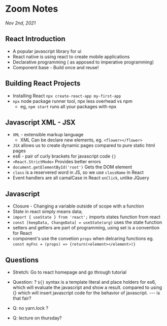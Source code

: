 # Zoom Notes
*Nov 2nd, 2021* 
## React Introduction
  * A popular javascript library for ui
  * React native is using react to create mobile applications
  * Declarative programming ( as apposed to imperative programming)
  * Component base - Build once and reuse!

## Building React Projects
  * Installing React `npx create-react-app my-first-app`
  * `npx` node package runner tool, npx less overhead vs npm
    * eg, `npm start` runs all your packages with npx

## Javascript XML - JSX
  * `XML` - extensible markup language
    * XML Can be declare new elements, eg. `<flower></flower>`
  * `JSX` allows us to create dynamic pages compared to pure static html pages
  * es6 - pair of curly brackets for javascript code `{}`
  * `<React.StrictMode>` Provides better errors
  * `document.getElementById('root')` Gets the DOM element
  * `class` is a reservered word in JS, so we use `className` in React
  * Event handlers are all camalCase in React `onClick`, unlike JQuery

## Javascript
  * Closure - Changing a variable outside of scope with a function
  * State in react simply means data; 
  * `import { useState } from 'react';` imports states function from react
  * `const [keepData, ChangeData] = useState(arg)` uses the state function
  * setters and getters are part of programming, using set is a convention for React
  * component's use the convetion `props` when delcaring functions
  eg. `const myFnc = (props) => {return(<element></element>)}`

## Questions
  * Stretch: Go to react homepage and go through tutorial

  * Question: ? `${}` syntax is a template literal and place holders for es6, which will evaluate the javascript and show a result. compared to using {} which will insert javascript code for the behavior of javascript. --- is that fair?

  * Q: no yarn.lock ?

  * Q: lecture on thursday?

